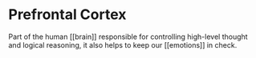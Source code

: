 # Prefrontal Cortex

Part of the human [[brain]] responsible for controlling high-level thought and logical reasoning, it also helps to keep our [[emotions]] in check.